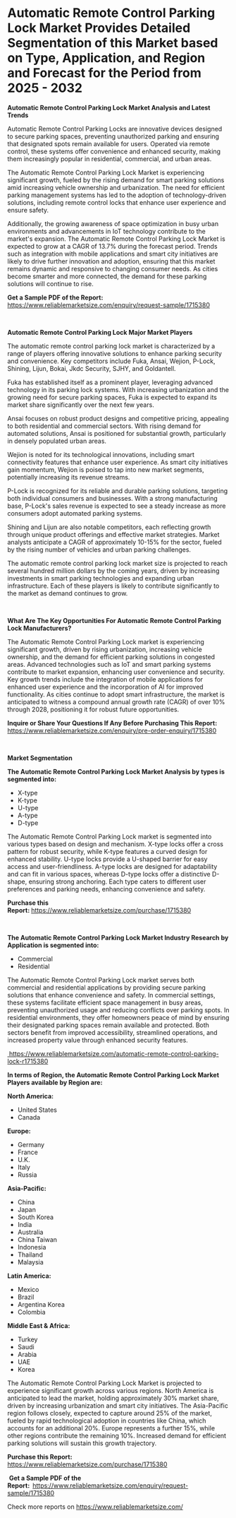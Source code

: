 <p><h1>Automatic Remote Control Parking Lock Market Provides Detailed Segmentation of this Market based on Type, Application, and Region and Forecast for the Period from 2025 - 2032</h1></p><p><strong>Automatic Remote Control Parking Lock Market Analysis and Latest Trends</strong></p>
<p><p>Automatic Remote Control Parking Locks are innovative devices designed to secure parking spaces, preventing unauthorized parking and ensuring that designated spots remain available for users. Operated via remote control, these systems offer convenience and enhanced security, making them increasingly popular in residential, commercial, and urban areas.</p><p>The Automatic Remote Control Parking Lock Market is experiencing significant growth, fueled by the rising demand for smart parking solutions amid increasing vehicle ownership and urbanization. The need for efficient parking management systems has led to the adoption of technology-driven solutions, including remote control locks that enhance user experience and ensure safety. </p><p>Additionally, the growing awareness of space optimization in busy urban environments and advancements in IoT technology contribute to the market's expansion. The Automatic Remote Control Parking Lock Market is expected to grow at a CAGR of 13.7% during the forecast period. Trends such as integration with mobile applications and smart city initiatives are likely to drive further innovation and adoption, ensuring that this market remains dynamic and responsive to changing consumer needs. As cities become smarter and more connected, the demand for these parking solutions will continue to rise.</p></p>
<p><strong>Get a Sample PDF of the Report:&nbsp;</strong> <a href="https://www.reliablemarketsize.com/enquiry/request-sample/1715380?utm_campaign=3365&utm_medium=2&utm_source=Github&utm_content=ia&utm_term=05042025&utm_id=automatic-remote-control-parking-lock">https://www.reliablemarketsize.com/enquiry/request-sample/1715380</a></p>
<p>&nbsp;</p>
<p><strong>Automatic Remote Control Parking Lock Major Market Players</strong></p>
<p><p>The automatic remote control parking lock market is characterized by a range of players offering innovative solutions to enhance parking security and convenience. Key competitors include Fuka, Ansai, Wejion, P-Lock, Shining, Lijun, Bokai, Jkdc Security, SJHY, and Goldantell.</p><p>Fuka has established itself as a prominent player, leveraging advanced technology in its parking lock systems. With increasing urbanization and the growing need for secure parking spaces, Fuka is expected to expand its market share significantly over the next few years.</p><p>Ansai focuses on robust product designs and competitive pricing, appealing to both residential and commercial sectors. With rising demand for automated solutions, Ansai is positioned for substantial growth, particularly in densely populated urban areas.</p><p>Wejion is noted for its technological innovations, including smart connectivity features that enhance user experience. As smart city initiatives gain momentum, Wejion is poised to tap into new market segments, potentially increasing its revenue streams.</p><p>P-Lock is recognized for its reliable and durable parking solutions, targeting both individual consumers and businesses. With a strong manufacturing base, P-Lock's sales revenue is expected to see a steady increase as more consumers adopt automated parking systems.</p><p>Shining and Lijun are also notable competitors, each reflecting growth through unique product offerings and effective market strategies. Market analysts anticipate a CAGR of approximately 10-15% for the sector, fueled by the rising number of vehicles and urban parking challenges.</p><p>The automatic remote control parking lock market size is projected to reach several hundred million dollars by the coming years, driven by increasing investments in smart parking technologies and expanding urban infrastructure. Each of these players is likely to contribute significantly to the market as demand continues to grow.</p></p>
<p>&nbsp;</p>
<p><strong>What Are The Key Opportunities For Automatic Remote Control Parking Lock Manufacturers?</strong></p>
<p><p>The Automatic Remote Control Parking Lock market is experiencing significant growth, driven by rising urbanization, increasing vehicle ownership, and the demand for efficient parking solutions in congested areas. Advanced technologies such as IoT and smart parking systems contribute to market expansion, enhancing user convenience and security. Key growth trends include the integration of mobile applications for enhanced user experience and the incorporation of AI for improved functionality. As cities continue to adopt smart infrastructure, the market is anticipated to witness a compound annual growth rate (CAGR) of over 10% through 2028, positioning it for robust future opportunities.</p></p>
<p><strong>Inquire or Share Your Questions If Any Before Purchasing This Report:</strong> <a href="https://www.reliablemarketsize.com/enquiry/pre-order-enquiry/1715380?utm_campaign=3365&utm_medium=2&utm_source=Github&utm_content=ia&utm_term=05042025&utm_id=automatic-remote-control-parking-lock">https://www.reliablemarketsize.com/enquiry/pre-order-enquiry/1715380</a></p>
<p>&nbsp;</p>
<p><strong>Market Segmentation</strong></p>
<p><strong>The Automatic Remote Control Parking Lock Market Analysis by types is segmented into:</strong></p>
<p><ul><li>X-type</li><li>K-type</li><li>U-type</li><li>A-type</li><li>D-type</li></ul></p>
<p><p>The Automatic Remote Control Parking Lock market is segmented into various types based on design and mechanism. X-type locks offer a cross pattern for robust security, while K-type features a curved design for enhanced stability. U-type locks provide a U-shaped barrier for easy access and user-friendliness. A-type locks are designed for adaptability and can fit in various spaces, whereas D-type locks offer a distinctive D-shape, ensuring strong anchoring. Each type caters to different user preferences and parking needs, enhancing convenience and safety.</p></p>
<p><strong>Purchase this Report:&nbsp;</strong><a href="https://www.reliablemarketsize.com/purchase/1715380?utm_campaign=3365&utm_medium=2&utm_source=Github&utm_content=ia&utm_term=05042025&utm_id=automatic-remote-control-parking-lock">https://www.reliablemarketsize.com/purchase/1715380</a></p>
<p>&nbsp;</p>
<p><strong>The Automatic Remote Control Parking Lock Market Industry Research by Application is segmented into:</strong></p>
<p><ul><li>Commercial</li><li>Residential</li></ul></p>
<p><p>The Automatic Remote Control Parking Lock market serves both commercial and residential applications by providing secure parking solutions that enhance convenience and safety. In commercial settings, these systems facilitate efficient space management in busy areas, preventing unauthorized usage and reducing conflicts over parking spots. In residential environments, they offer homeowners peace of mind by ensuring their designated parking spaces remain available and protected. Both sectors benefit from improved accessibility, streamlined operations, and increased property value through enhanced security features.</p></p>
<p><a href="https://www.reliablemarketsize.com/automatic-remote-control-parking-lock-r1715380?utm_campaign=3365&utm_medium=2&utm_source=Github&utm_content=ia&utm_term=05042025&utm_id=automatic-remote-control-parking-lock">&nbsp;https://www.reliablemarketsize.com/automatic-remote-control-parking-lock-r1715380</a></p>
<p><strong>In terms of Region, the Automatic Remote Control Parking Lock Market Players available by Region are:</strong></p>
<p>
    <p> <strong> North America: </strong>
        <ul>
            <li>United States</li>
            <li>Canada</li>
        </ul>
        </p> 
    <p> <strong> Europe: </strong>
        <ul>
            <li>Germany</li>
            <li>France</li>
            <li>U.K.</li>
            <li>Italy</li>
            <li>Russia</li>
        </ul>
        </p> 
    <p> <strong> Asia-Pacific: </strong>
        <ul>
            <li>China</li>
            <li>Japan</li>
            <li>South Korea</li>
            <li>India</li>
            <li>Australia</li>
            <li>China Taiwan</li>
            <li>Indonesia</li>
            <li>Thailand</li>
            <li>Malaysia</li>
        </ul>
        </p> 
    <p> <strong> Latin America: </strong>
        <ul>
            <li>Mexico</li>
            <li>Brazil</li>
            <li>Argentina Korea</li>
            <li>Colombia</li>
        </ul>
        </p> 
    <p> <strong> Middle East & Africa: </strong>
        <ul>
            <li>Turkey</li>
            <li>Saudi</li>
            <li>Arabia</li>
            <li>UAE</li>
            <li>Korea</li>
        </ul>
    </p>
    </p>
<p><p>The Automatic Remote Control Parking Lock Market is projected to experience significant growth across various regions. North America is anticipated to lead the market, holding approximately 30% market share, driven by increasing urbanization and smart city initiatives. The Asia-Pacific region follows closely, expected to capture around 25% of the market, fueled by rapid technological adoption in countries like China, which accounts for an additional 20%. Europe represents a further 15%, while other regions contribute the remaining 10%. Increased demand for efficient parking solutions will sustain this growth trajectory.</p></p>
<p><strong>Purchase this Report: </strong><a href="https://www.reliablemarketsize.com/purchase/1715380?utm_campaign=3365&utm_medium=2&utm_source=Github&utm_content=ia&utm_term=05042025&utm_id=automatic-remote-control-parking-lock">https://www.reliablemarketsize.com/purchase/1715380</a></p>
<p>&nbsp;<strong>Get a Sample PDF of the Report:&nbsp;&nbsp;</strong><a href="https://www.reliablemarketsize.com/enquiry/request-sample/1715380?utm_campaign=3365&utm_medium=2&utm_source=Github&utm_content=ia&utm_term=05042025&utm_id=automatic-remote-control-parking-lock">https://www.reliablemarketsize.com/enquiry/request-sample/1715380</a></p>
<p><strong></strong></p>
<p>Check more reports on <a href="https://www.reliablemarketsize.com/?utm_campaign=3365&utm_medium=2&utm_source=Github&utm_content=ia&utm_term=05042025&utm_id=automatic-remote-control-parking-lock">https://www.reliablemarketsize.com/</a></p>